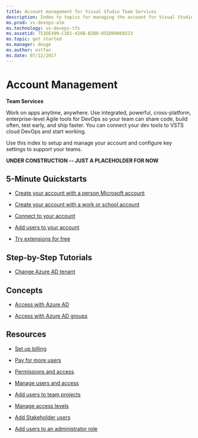 ```yaml
---
title: Account management for Visual STudio Team Services  
description: Index to topics for managing the account for Visual Studio Team Services (VSTS)
ms.prod: vs-devops-alm
ms.technology: vs-devops-tfs
ms.assetid: 753DE499-C3D1-426B-B2B0-855D99669223
ms.topic: get started
ms.manager: douge
ms.author: estfan
ms.date: 07/12/2017
---
```


# Account Management 

**Team Services**

Work on apps anytime, anywhere. Use integrated, powerful, cross-platform, enterprise-level Agile tools for DevOps 
so your team can share code, build often, test early, and ship faster.  You can connect your dev tools to VSTS cloud 
DevOps and start working. 

Use this index to setup and manage your account and configure key settings to support your teams. 


  

**UNDER CONSTRUCTION -- JUST A PLACEHOLDER FOR NOW**



## 5-Minute Quickstarts  

* [Create your account with a person Microsoft account](create-account-with-work-school.md)

* [Create your account with a work or school account](create-account-with-work-school.md)

* [Connect to your account](connect-to-vsts.md)

* [Add users to your account](add-account-users-from-user-hub.md)

* [Try extensions for free](../billing/try-additional-features-vs.md)


## Step-by-Step Tutorials

* [Change Azure AD tenant](change-azure-active-directory-vsts-account.md)


## Concepts 

* [Access with Azure AD](access-with-azure-ad.md)

* [Access with Azure AD groups](manage-azure-active-directory-groups-vsts.md)
 
 
## Resources 

* [Set up billing](../billing/set-up-billing-for-your-account-vs.md)

* [Pay for more users](../billing/buy-basic-access-add-users.md)

* [Permissions and access](../security/permissions-access.md). 

* [Manage users and access](add-account-users-assign-access-levels.md)

* [Add users to team projects](add-team-members-vs.md)

* [Manage access levels](../security/change-access-levels.md)

* [Add Stakeholder users](../security/change-access-levels.md)

* [Add users to an administrator role](add-administrator-tfs.md)

